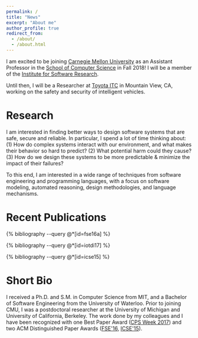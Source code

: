 ```yaml
---
permalink: /
title: "News"
excerpt: "About me"
author_profile: true
redirect_from: 
  - /about/
  - /about.html
---
```


I am excited to be joining [Carnegie Mellon University](https://www.cmu.edu/) as an Assistant Professor in the [School of Computer Science](http://www.cs.cmu.edu/) in Fall 2018! I will be a member of the [Institute for Software Research](http://www.isri.cmu.edu/).

Until then, I will be a Researcher at [Toyota ITC](http://www.us.toyota-itc.com/) in Mountain View, CA, working on the safety and security of intelligent vehicles.

Research
======

I am interested in finding better ways to design software systems that are safe, secure and reliable. In particular, I spend a lot of time thinking about: (1) How do complex systems interact with our environment, and what makes their behavior so hard to predict? (2) What potential harm could they cause? (3) How do we design these systems to be more predictable & minimize the impact of their failures?

To this end, I am interested in a wide range of techniques from software engineering and programming languages, with a focus on software modeling, automated reasoning, design methodologies, and language mechanisms.

Recent Publications
======

{% bibliography --query @*[id=fse16a] %}

{% bibliography --query @*[id=iotdi17] %}

{% bibliography --query @*[id=icse15] %}

Short Bio
======

I received a Ph.D. and S.M. in Computer Science from MIT, and a Bachelor of Software Engineering from the University of Waterloo. Prior to joining CMU, I was a postdoctoral researcher at the University of Michigan and University of California, Berkeley. The work done by my colleagues and I have been recognized with one Best Paper Award ([CPS Week 2017](https://cpsweek2017.ece.cmu.edu/)) and two ACM Distinguished Paper Awards ([FSE'16](http://www.cs.ucdavis.edu/fse2016/), [ICSE'15](http://2015.icse-conferences.org/)).
